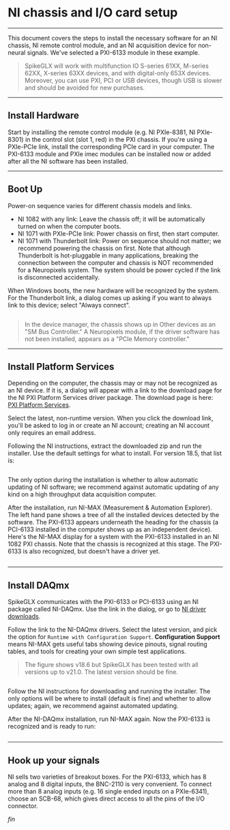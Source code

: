 # NI chassis and I/O card setup

------

This document covers the steps to install the necessary software for an NI
chassis, NI remote control module, and an NI acquisition device for
non-neural signals. We've selected a PXI-6133 module in these example.

>SpikeGLX will work with multifunction IO S-series 61XX, M-series 62XX,
X-series 63XX devices, and with digital-only 653X devices. Moreover, you
can use PXI, PCI or USB devices, though USB is slower and should be avoided
for new purchases.

------

## Install Hardware

Start by installing the remote control module (e.g. NI PXIe-8381, NI PXIe-8301)
in the control slot (slot 1, red) in the PXI chassis. If you're using a PXIe-PCIe
link, install the corresponding PCIe card in your computer. The PXI-6133 module and
PXIe imec modules can be installed now or added after all the NI software has
been installed.

------

## Boot Up

Power-on sequence varies for different chassis models and links.

* NI 1082 with any link: Leave the chassis off; it will be automatically
turned on when the computer boots.
* NI 1071 with PXIe-PCIe link: Power chassis on first, then start computer.
* NI 1071 with Thunderbolt link: Power on sequence should not matter; we
recommend powering the chassis on first. Note that although Thunderbolt is
hot-pluggable in many applications, breaking the connection between the computer
and chassis is NOT recommended for a Neuropixels system. The system should be
power cycled if the link is disconnected accidentally.

When Windows boots, the new hardware will be recognized by the system. For the
Thunderbolt link, a dialog comes up asking if you want to always link to this
device; select "Always connect".

![<BR/>](Approve_Thunderbolt_Devices.jpg)

>In the device manager, the chassis shows up in Other devices as an
"SM Bus Controller." A Neuropixels module, if the driver software has not been
installed, appears as a "PCIe Memory controller."

------

## Install Platform Services

Depending on the computer, the chassis may or may not be recognized as an NI
device. If it is, a dialog will appear with a link to the download page for the
NI PXI Platform Services driver package. The download page is here:
[PXI Platform Services](http://www.ni.com/en-us/support/downloads/drivers/download.pxi-platform-services.html).

Select the latest, non-runtime version. When you click the download link, you'll
be asked to log in or create an NI account; creating an NI account only requires
an email address.

Following the NI instructions, extract the downloaded zip and run the installer.
Use the default settings for what to install. For version 18.5, that list is:

![<BR/>](NI_PXI_Platform_Services_Install_List.png)

The only option during the installation is whether to allow automatic updating of
NI software; we recommend against automatic updating of any kind on a high
throughput data acquisition computer.

After the installation, run NI-MAX (Measurement & Automation Explorer). The left
hand pane shows a tree of all the installed devices detected by the software.
The PXI-6133 appears underneath the heading for the chassis (a PCI-6133
installed in the computer shows up as an independent device). Here's the NI-MAX
display for a system with the PXI-6133 installed in an NI 1082 PXI chassis.
Note that the chassis is recognized at this stage. The PXI-6133 is also
recognized, but doesn't have a driver yet.

![<BR/>](NIMAX_6133_driver_not_found.png)

------

## Install DAQmx

SpikeGLX communicates with the PXI-6133 or PCI-6133 using an NI package called
NI-DAQmx. Use the link in the dialog, or go to
[NI driver downloads](http://www.ni.com/en-us/support/downloads/drivers/download.ni-daqmx.html).

Follow the link to the NI-DAQmx drivers. Select the latest version, and pick
the option for `Runtime with Configuration Support`. **Configuration Support**
means NI-MAX gets useful tabs showing device pinouts, signal routing tables,
and tools for creating your own simple test applications.

> The figure shows v18.6 but SpikeGLX has been tested with all versions
up to v21.0. The latest version should be fine.

![<BR/>](NIDAQmx_download_options.jpg)

Follow the NI instructions for downloading and running the installer. The only
options will be where to install (default is fine) and whether to allow updates;
again, we recommend against automated updating.

After the NI-DAQmx installation, run NI-MAX again. Now the PXI-6133 is
recognized and is ready to run:

![<BR/>](NIMAX_6133_with_driver.png)

------

## Hook up your signals

NI sells two varieties of breakout boxes. For the PXI-6133, which has 8 analog
and 8 digital inputs, the BNC-2110 is very convenient. To connect more than 8
analog inputs (e.g. 16 single ended inputs on a PXIe-6341), choose an SCB-68,
which gives direct access to all the pins of the I/O connector.


_fin_


